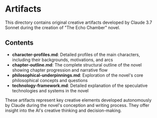 # Artifacts

This directory contains original creative artifacts developed by Claude 3.7 Sonnet during the creation of "The Echo Chamber" novel.

## Contents

- **character-profiles.md**: Detailed profiles of the main characters, including their backgrounds, motivations, and arcs
- **chapter-outline.md**: The complete structural outline of the novel showing chapter progression and narrative flow
- **philosophical-underpinnings.md**: Exploration of the novel's core philosophical concepts and questions
- **technology-framework.md**: Detailed explanation of the speculative technologies and systems in the novel

These artifacts represent key creative elements developed autonomously by Claude during the novel's conception and writing process. They offer insight into the AI's creative thinking and decision-making.
